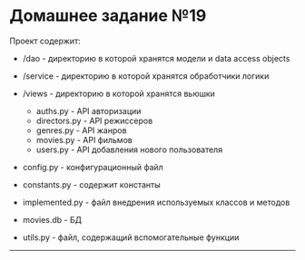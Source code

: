 # Домашнее задание №19

Проект содержит:
- /dao - директорию в которой хранятся модели и data access objects
- /service - директорию в которой хранятся обработчики логики 
- /views - директорию в которой хранятся вьюшки

   - auths.py - API авторизации
   - directors.py - API режиссеров
   - genres.py - API жанров
   - movies.py - API фильмов
   - users.py - API добавления нового пользователя
- config.py - конфигурационный файл 
- constants.py - содержит константы 
- implemented.py - файл внедрения используемых классов и методов
- movies.db - БД
- utils.py - файл, содержащий вспомогательные функции
---